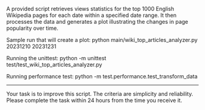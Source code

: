 A provided script retrieves views statistics for the top 1000 English Wikipedia pages for each date within a specified date range. It then processes the data and generates a plot illustrating the changes in page popularity over time.

Sample run that will create a plot: python main/wiki_top_articles_analyzer.py 20231210 20231231

Running the unittest: python -m unittest test/test_wiki_top_articles_analyzer.py

Running performance test: python -m test.performance.test_transform_data

---
Your task is to improve this script. The criteria are simplicity and reliability.
Please complete the task within 24 hours from the time you receive it.
